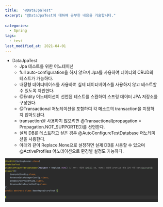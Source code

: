 ```yaml
---
title:  "@DataJpaTest"
excerpt: "@DataJpaTest에 대하여 공부한 내용을 기술합니다."

categories:
  - Spring
tags:
  - test
last_modified_at: 2021-04-01
---
```


* DataJpaTest
    * Jpa 테스트를 위한 어노테이션
    * full auto-configuration을 하지 않으며 Jpa를 사용하여 데이터의 CRUD의 테스트가 가능하다.
    * 내장형 데이터베이스를 사용하여 실제 데이터베이스를 사용하지 않고 테스트할 수 있도록 지원한다.
    * @Entity 어노테이션이 선언된 테스트를 스캔하여 스프링 데이터 JPA 저장소를 구성한다.
    * @Transactional 어노테이션을 포함하여 각 메소드의 transaction을 지정하지 않아도된다.
    * transaction을 사용하지 않으려면 @Transactional(propagation = Propagation.NOT_SUPPORTED)를 선언한다.
    * 실제 DB를 테스트하고 싶은 경우 @AutoConfigureTestDatabase 어노테이션을 사용한다.
    * 아래와 같이 Replace.None으로 설정하면 실제 DB를 사용할 수 있으며 @ActiveProfiles 어노테이션으로 환경별 설정도 가능하다.

![1](/assets/images/BaseDataJpaTest.png)

    